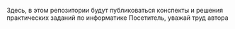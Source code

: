 Здесь, в этом репозитории будут публиковаться конспекты и решения практических заданий по информатике
Посетитель, уважай труд автора
